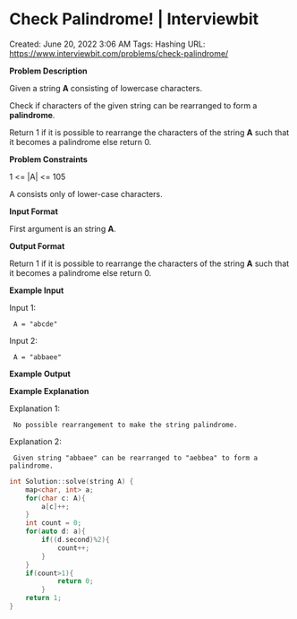 # Check Palindrome! | Interviewbit

Created: June 20, 2022 3:06 AM
Tags: Hashing
URL: https://www.interviewbit.com/problems/check-palindrome/

**Problem Description**

Given a string **A** consisting of lowercase characters.

Check if characters of the given string can be rearranged to form a **palindrome**.

Return 1 if it is possible to rearrange the characters of the string **A** such that it becomes a palindrome else return 0.

**Problem Constraints**

1 <= |A| <= 105

A consists only of lower-case characters.

**Input Format**

First argument is an string **A**.

**Output Format**

Return 1 if it is possible to rearrange the characters of the string **A** such that it becomes a palindrome else return 0.

**Example Input**

Input 1:

```
 A = "abcde"

```

Input 2:

```
 A = "abbaee"

```

**Example Output**

**Example Explanation**

Explanation 1:

```
 No possible rearrangement to make the string palindrome.

```

Explanation 2:

```
 Given string "abbaee" can be rearranged to "aebbea" to form a palindrome.

```

```cpp
int Solution::solve(string A) {
    map<char, int> a;
    for(char c: A){
        a[c]++;
    }
    int count = 0;
    for(auto d: a){
        if((d.second)%2){
            count++;
        }
    }
    if(count>1){
            return 0;
        }
    return 1;
}
```